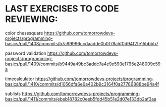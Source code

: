 # LAST EXERCISES TO CODE REVIEWING:

color chesssquare
https://github.com/tomorrowdevs-projects/programming-basics/pull/1408/commits/b7a99996ccdaadde0b0f78a5f0d94f2fe15bbbb7

password validation
https://github.com/tomorrowdevs-projects/programming-basics/pull/1409/commits/b9449a49bc3addc7a4e9e593e1795e248009c59a

timecalculator
https://github.com/tomorrowdevs-projects/programming-basics/pull/1410/commits/d1056dfa6e6a402b9c3164f0a27786888be94a4f

sublists
https://github.com/tomorrowdevs-projects/programming-basics/pull/1411/commits/ebeb18782c0eeb5fdd45b51e2d07e133db2af3aa
